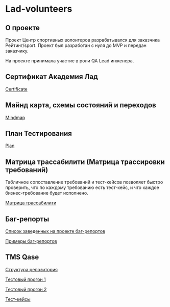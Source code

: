 # Lad-volunteers

## О проекте
Проект Центр спортивных волонтеров разрабатывался для заказчика Рейтинг/sport. Проект был разработан с нуля до MVP и передан заказчику.

На проекте принимала участие в роли QA Lead инженера.

## Сертификат Академия Лад
[Certificate](Certificate_Volunteers.pdf)

## Майнд карта, схемы состояний и переходов
[Mindmap](https://miro.com/app/board/uXjVNIl8ADg=/?share_link_id=430296267962)

## План Тестирования
[Plan](Test-plans/Test-plan.pdf)

## Матрица трассабилити (Матрица трассировки требований)
Табличное сопоставление требований и тест-кейсов позволяет быстро проверить, что по каждому требованию есть тест-кейс, и что каждое бизнес-требование будет исполнено.

[Матрица трассабилити](traceability%20matrix.xlsx)

## Баг-репорты
[Список заведенных на проекте баг-репортов](bugreports/bugreports-list.png)

[Примеры баг-репортов](bugreports/)

## TMS Qase
[Структура репозитория](Qase/VOLUNTEER_Repository_Qase.png)

[Тестовый прогон 1](Qase/Test_runs_Qase_1.png)

[Тестовый прогон 2](Qase/Test_runs_Qase_2.png)

[Тест-кейсы](Qase/Test-case/)

